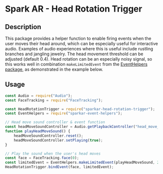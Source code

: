 # Spark AR - Head Rotation Trigger

## Description

This package provides a helper function to enable firing events when the user moves their head around, which can be especially useful for interactive audio. Examples of audio experiences where this is useful include rustling branches and jangling jewelry. The head movement threshold can be adjusted (default 0.4). Head rotation can be an especially noisy signal, so this works well in combination `makeLimitedEvent` from the [EventHelpers package](https://github.com/man1/sparkar-event-helpers), as demonstrated in the example below. 

## Usage

```javascript
const Audio = require("Audio");
const FaceTracking = require("FaceTracking");

const HeadRotationTrigger = require("sparkar-head-rotation-trigger");
const EventHelpers = require("sparkar-event-helpers");

// Head move sound controller & event function
const headMoveSoundController = Audio.getPlaybackController("head_move_sound_controller");
function playHeadMoveSound() {
	headMoveSoundController.reset();
	headMoveSoundController.setPlaying(true);
}

// Play the sound when the user's head moves
const face = FaceTracking.face(0);
const limitedEvent = EventHelpers.makeLimitedEvent(playHeadMoveSound, 200);
HeadRotationTrigger.bindEvent(face, limitedEvent);
```